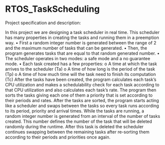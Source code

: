 # RTOS_TaskScheduling

Project specification and description:

In this project we are designing a task scheduler in real time. This scheduler has many properties
in creating the tasks and running them in a preemption way.
• First a random integer number is generated between the range of 2 and the maximum
number of tasks that can be generated.
• Then, the program generates tasks that are equal to that random generated number.
• The scheduler operates in two modes: a safe mode and a no guarantee mode.
• Each task created has a few properties:
o A time at which the task arrives to the scheduler (Ta)
o A time of how long is the period of the task (Tp)
o A time of how much time will the task need to finish its computation (Tc)
After the tasks have been created, the program calculates each task’s CPU utilization and makes
a schedulability check for each task according to that CPU utilization and also calculates each
task’s rate.
The program then sorts the tasks giving each one of them a priority that is set according to their
periods and rates. After the tasks are sorted, the program starts acting like a scheduler and swaps
between the tasks so every task runs according to its period, priority and arrival times.
While the tasks are running, a random integer number is generated from an interval of the
number of tasks created. This number defines the number of the task that will be deleted
randomly during the runtime. After this task is deleted the scheduler continues swapping
between the remaining tasks after re-sorting them according to their periods and priorities once
again.
